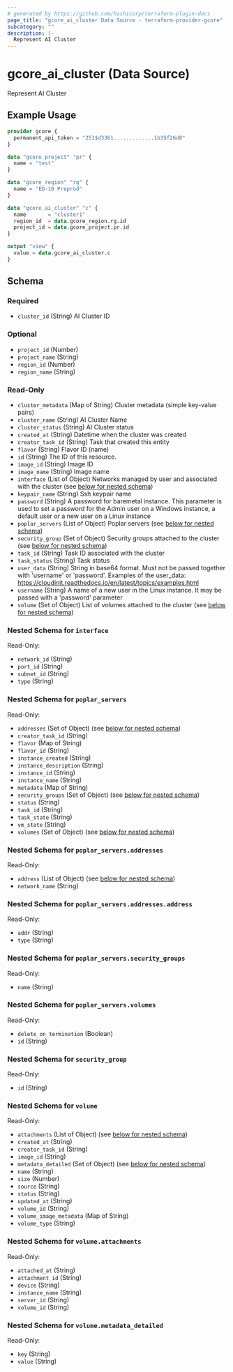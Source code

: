 ```yaml
---
# generated by https://github.com/hashicorp/terraform-plugin-docs
page_title: "gcore_ai_cluster Data Source - terraform-provider-gcore"
subcategory: ""
description: |-
  Represent AI Cluster
---
```


# gcore_ai_cluster (Data Source)

Represent AI Cluster

## Example Usage

```terraform
provider gcore {
  permanent_api_token = "251$d3361.............1b35f26d8"
}

data "gcore_project" "pr" {
  name = "test"
}

data "gcore_region" "rg" {
  name = "ED-10 Preprod"
}

data "gcore_ai_cluster" "c" {
  name       = "cluster1"
  region_id  = data.gcore_region.rg.id
  project_id = data.gcore_project.pr.id
}

output "view" {
  value = data.gcore_ai_cluster.c
}
```

<!-- schema generated by tfplugindocs -->
## Schema

### Required

- `cluster_id` (String) AI Cluster ID

### Optional

- `project_id` (Number)
- `project_name` (String)
- `region_id` (Number)
- `region_name` (String)

### Read-Only

- `cluster_metadata` (Map of String) Cluster metadata (simple key-value pairs)
- `cluster_name` (String) AI Cluster Name
- `cluster_status` (String) AI Cluster status
- `created_at` (String) Datetime when the cluster was created
- `creator_task_id` (String) Task that created this entity
- `flavor` (String) Flavor ID (name)
- `id` (String) The ID of this resource.
- `image_id` (String) Image ID
- `image_name` (String) Image name
- `interface` (List of Object) Networks managed by user and associated with the cluster (see [below for nested schema](#nestedatt--interface))
- `keypair_name` (String) Ssh keypair name
- `password` (String) A password for baremetal instance. This parameter is used to set a password for the Admin user on a Windows instance, a default user or a new user on a Linux instance
- `poplar_servers` (List of Object) Poplar servers (see [below for nested schema](#nestedatt--poplar_servers))
- `security_group` (Set of Object) Security groups attached to the cluster (see [below for nested schema](#nestedatt--security_group))
- `task_id` (String) Task ID associated with the cluster
- `task_status` (String) Task status
- `user_data` (String) String in base64 format. Must not be passed together with 'username' or 'password'. Examples of the user_data: https://cloudinit.readthedocs.io/en/latest/topics/examples.html
- `username` (String) A name of a new user in the Linux instance. It may be passed with a 'password' parameter
- `volume` (Set of Object) List of volumes attached to the cluster (see [below for nested schema](#nestedatt--volume))

<a id="nestedatt--interface"></a>
### Nested Schema for `interface`

Read-Only:

- `network_id` (String)
- `port_id` (String)
- `subnet_id` (String)
- `type` (String)


<a id="nestedatt--poplar_servers"></a>
### Nested Schema for `poplar_servers`

Read-Only:

- `addresses` (Set of Object) (see [below for nested schema](#nestedobjatt--poplar_servers--addresses))
- `creator_task_id` (String)
- `flavor` (Map of String)
- `flavor_id` (String)
- `instance_created` (String)
- `instance_description` (String)
- `instance_id` (String)
- `instance_name` (String)
- `metadata` (Map of String)
- `security_groups` (Set of Object) (see [below for nested schema](#nestedobjatt--poplar_servers--security_groups))
- `status` (String)
- `task_id` (String)
- `task_state` (String)
- `vm_state` (String)
- `volumes` (Set of Object) (see [below for nested schema](#nestedobjatt--poplar_servers--volumes))

<a id="nestedobjatt--poplar_servers--addresses"></a>
### Nested Schema for `poplar_servers.addresses`

Read-Only:

- `address` (List of Object) (see [below for nested schema](#nestedobjatt--poplar_servers--addresses--address))
- `network_name` (String)

<a id="nestedobjatt--poplar_servers--addresses--address"></a>
### Nested Schema for `poplar_servers.addresses.address`

Read-Only:

- `addr` (String)
- `type` (String)



<a id="nestedobjatt--poplar_servers--security_groups"></a>
### Nested Schema for `poplar_servers.security_groups`

Read-Only:

- `name` (String)


<a id="nestedobjatt--poplar_servers--volumes"></a>
### Nested Schema for `poplar_servers.volumes`

Read-Only:

- `delete_on_termination` (Boolean)
- `id` (String)



<a id="nestedatt--security_group"></a>
### Nested Schema for `security_group`

Read-Only:

- `id` (String)


<a id="nestedatt--volume"></a>
### Nested Schema for `volume`

Read-Only:

- `attachments` (List of Object) (see [below for nested schema](#nestedobjatt--volume--attachments))
- `created_at` (String)
- `creator_task_id` (String)
- `image_id` (String)
- `metadata_detailed` (Set of Object) (see [below for nested schema](#nestedobjatt--volume--metadata_detailed))
- `name` (String)
- `size` (Number)
- `source` (String)
- `status` (String)
- `updated_at` (String)
- `volume_id` (String)
- `volume_image_metadata` (Map of String)
- `volume_type` (String)

<a id="nestedobjatt--volume--attachments"></a>
### Nested Schema for `volume.attachments`

Read-Only:

- `attached_at` (String)
- `attachment_id` (String)
- `device` (String)
- `instance_name` (String)
- `server_id` (String)
- `volume_id` (String)


<a id="nestedobjatt--volume--metadata_detailed"></a>
### Nested Schema for `volume.metadata_detailed`

Read-Only:

- `key` (String)
- `value` (String)
